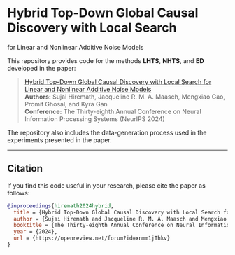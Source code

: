 # Hybrid Top-Down Global Causal Discovery with Local Search 
for Linear and Nonlinear Additive Noise Models

This repository provides code for the methods **LHTS**, **NHTS**, and **ED** developed in the paper:

> [Hybrid Top-Down Global Causal Discovery with Local Search for Linear and Nonlinear Additive Noise Models](https://arxiv.org/pdf/2405.14496)  
> **Authors:** Sujai Hiremath, Jacqueline R. M. A. Maasch, Mengxiao Gao, Promit Ghosal, and Kyra Gan  
> **Conference:** The Thirty-eighth Annual Conference on Neural Information Processing Systems (NeurIPS 2024)

The repository also includes the data-generation process used in the experiments presented in the paper.

---

## Citation

If you find this code useful in your research, please cite the paper as follows:

```bibtex
@inproceedings{hiremath2024hybrid,
  title = {Hybrid Top-Down Global Causal Discovery with Local Search for Linear and Nonlinear Additive Noise Models},
  author = {Sujai Hiremath and Jacqueline R. M. A. Maasch and Mengxiao Gao and Promit Ghosal and Kyra Gan},
  booktitle = {The Thirty-eighth Annual Conference on Neural Information Processing Systems},
  year = {2024},
  url = {https://openreview.net/forum?id=xnmm1jThkv}
}
